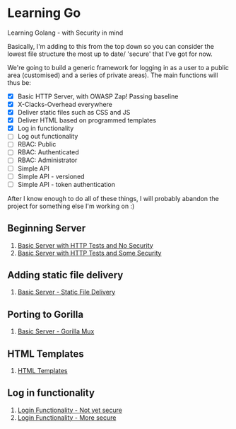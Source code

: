 # Learning Go
Learning Golang - with Security in mind

Basically, I'm adding to this from the top down so you can consider the lowest file structure the most up to date/ 'secure' that I've got for now.

We're going to build a generic framework for logging in as a user to a public area (customised) and a series of private areas). The main functions will thus be:

- [x] Basic HTTP Server, with OWASP Zap! Passing baseline
- [x] X-Clacks-Overhead everywhere
- [x] Deliver static files such as CSS and JS
- [x] Deliver HTML based on programmed templates
- [x] Log in functionality
- [ ] Log out functionality
- [ ] RBAC: Public
- [ ] RBAC: Authenticated
- [ ] RBAC: Administrator
- [ ] Simple API
- [ ] Simple API - versioned
- [ ] Simple API - token authentication

After I know enough to do all of these things, I will probably abandon the project for something else I'm working on :)

## Beginning Server

1. [Basic Server with HTTP Tests and No Security](begserver/begserver.md)
2. [Basic Server with HTTP Tests and Some Security](begserver/hardened/begserverhardened.md)

## Adding static file delivery

1. [Basic Server - Static File Delivery](fileserver/fileserver.md)

## Porting to Gorilla

1. [Basic Server - Gorilla Mux](gorilla/gorilla.md)

## HTML Templates

1. [HTML Templates](templates/templates.md)

## Log in functionality

1. [Login Functionality - Not yet secure](login/login.md)
2. [Login Functionality - More secure](login/logincsrf.md)
